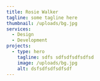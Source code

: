 ```yaml
---
title: Rosie Walker
tagline: some tagline here
thumbnail: /uploads/bg.jpg
services:
  - Design
  - Development
projects:
  - type: hero
    tagline: sdfs sdfsdfsdfsdfsd
    image: /uploads/bg.jpg
    alt: dsfsdfsdfsdfsdf
---
```

